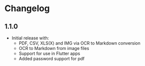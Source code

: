 # Changelog

## 1.1.0

- Initial release with:
  - PDF, CSV, XLS(X) and IMG via OCR to Markdown conversion
  - OCR to Markdown from image files
  - Support for use in Flutter apps
  - Added password support for pdf
  
